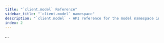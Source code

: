 ```yaml
---
title: "`client.model` Reference"
sidebar_title: "`client.model` namespace"
description: "`client.model` - API reference for the model namespace in an `LMStudioClient` instance"
index: 2
---
```


...